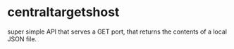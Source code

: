# centraltargetshost
super simple API that serves a GET port, that returns the contents of a local JSON file.
